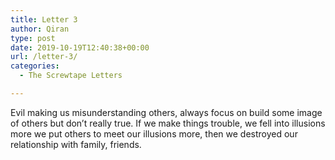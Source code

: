 ```yaml
---
title: Letter 3
author: Qiran
type: post
date: 2019-10-19T12:40:38+00:00
url: /letter-3/
categories:
  - The Screwtape Letters

---
```

Evil making us misunderstanding others, always focus on build some image of others but don&#8217;t really true. If we make things trouble, we fell into illusions more we put others to meet our illusions more, then we destroyed our relationship with family, friends.